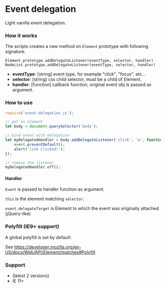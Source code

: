 # Event delegation
Light vanilla event delegation.

### How it works
The scripts creates a new method on `Element` prototype with following signature.
```text
Element.prototype.addDelegateListener(eventType, selector, handler)
NodeList.prototype.addDelegateListener(eventType, selector, handler)
```

- **eventType**: [string] event type, for example "click", "focus", etc...
- **selector**: [string] css child selector, must be a child of Element.
- **handler**: [function] callback function, original event obj is passed as argument.

### How to use
```javascript
require('event-delegation.js');

// get an element
let body = document.querySelector('body');

// bind event with delegation
let myDelegatedHandler = body.addDelegateListener('click', 'a', function (event) {
    event.preventDefault();
    alert('link clicked!');
});

// remove the listener
myDelegatedHandler.off();
```

#### Handler
`Event` is passed to handler function as argument.

`this` is the element matching `selector`.

`event.delegateTarget` is Element to which the event was originally attached (jQuery-like)

### Polyfill (IE9+ support)

A global polyfill is set by default:

See https://developer.mozilla.org/en-US/docs/Web/API/Element/matches#Polyfill

### Support
- (latest 2 versions)
- IE 11+